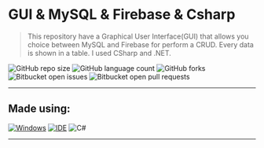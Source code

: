# GUI & MySQL & Firebase & Csharp

> This repository have a Graphical User Interface(GUI) that allows you choice between MySQL and Firebase for perform a CRUD. Every data is shown in a table. I used CSharp and .NET. 

![GitHub repo size](https://img.shields.io/github/repo-size/KauaMB2/GUI-MySQL-Firebase-Csharp?style=for-the-badge)
![GitHub language count](https://img.shields.io/github/languages/count/KauaMB2/GUI-MySQL-Firebase-Csharp?style=for-the-badge)
![GitHub forks](https://img.shields.io/github/forks/KauaMB2/UGUI-MySQL-Firebase-Csharp?style=for-the-badge)
![Bitbucket open issues](https://img.shields.io/bitbucket/issues/KauaMB2/GUI-MySQL-Firebase-Csharp?style=for-the-badge)
![Bitbucket open pull requests](https://img.shields.io/bitbucket/pr-raw/KauaMB2/GUI-MySQL-Firebase-Csharp?style=for-the-badge)

<hr>

## Made using:
[![Windows](https://img.shields.io/badge/Windows-0078D6?style=for-the-badge&logo=windows&logoColor=white)](https://www.microsoft.com/pt-br/windows/get-windows-10)
[![IDE](https://img.shields.io/badge/Visual_studio_code-0078D4?style=for-the-badge&logo=visual%20studio%20code&logoColor=white)](https://code.visualstudio.com/)
![C#](https://img.shields.io/badge/c%23-%23239120.svg?style=for-the-badge&logo=c-sharp&logoColor=white)

<hr>



